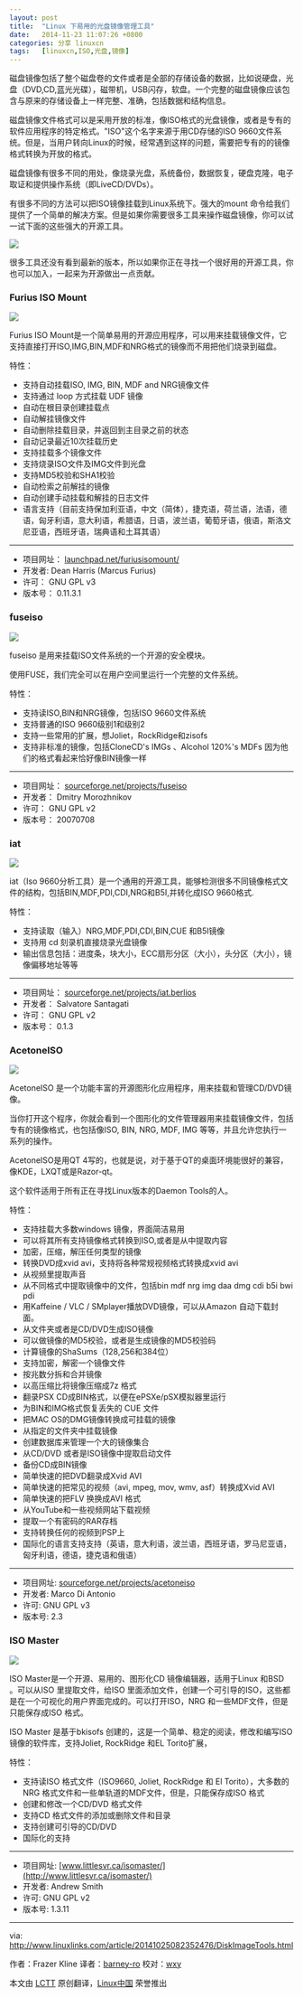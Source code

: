 ```yaml
---
layout: post
title:	"Linux 下易用的光盘镜像管理工具"
date:	2014-11-23 11:07:26 +0800 
categories:	分享 linuxcn 
tags:	[linuxcn,ISO,光盘,镜像]
---
```



磁盘镜像包括了整个磁盘卷的文件或者是全部的存储设备的数据，比如说硬盘，光盘（DVD,CD,蓝光光碟），磁带机，USB闪存，软盘。一个完整的磁盘镜像应该包含与原来的存储设备上一样完整、准确，包括数据和结构信息。


磁盘镜像文件格式可以是采用开放的标准，像ISO格式的光盘镜像，或者是专有的软件应用程序的特定格式。"ISO"这个名字来源于用CD存储的ISO 9660文件系统。但是，当用户转向Linux的时候，经常遇到这样的问题，需要把专有的的镜像格式转换为开放的格式。


磁盘镜像有很多不同的用处，像烧录光盘，系统备份，数据恢复，硬盘克隆，电子取证和提供操作系统（即LiveCD/DVDs）。


有很多不同的方法可以把ISO镜像挂载到Linux系统下。强大的mount 命令给我们提供了一个简单的解决方案。但是如果你需要很多工具来操作磁盘镜像，你可以试一试下面的这些强大的开源工具。


![](/Asserts/Images//attachment/album/201411/23/110728z0b70mz23b1s27zx.png)


很多工具还没有看到最新的版本，所以如果你正在寻找一个很好用的开源工具，你也可以加入，一起来为开源做出一点贡献。


### Furius ISO Mount


![](/Asserts/Images//attachment/album/201411/23/110156hwpluifvesexhhlx.png)


Furius ISO Mount是一个简单易用的开源应用程序，可以用来挂载镜像文件，它支持直接打开ISO,IMG,BIN,MDF和NRG格式的镜像而不用把他们烧录到磁盘。


特性：


* 支持自动挂载ISO, IMG, BIN, MDF and NRG镜像文件
* 支持通过 loop 方式挂载 UDF 镜像
* 自动在根目录创建挂载点
* 自动解挂镜像文件
* 自动删除挂载目录，并返回到主目录之前的状态
* 自动记录最近10次挂载历史
* 支持挂载多个镜像文件
* 支持烧录ISO文件及IMG文件到光盘
* 支持MD5校验和SHA1校验
* 自动检索之前解挂的镜像
* 自动创建手动挂载和解挂的日志文件
* 语言支持（目前支持保加利亚语，中文（简体），捷克语，荷兰语，法语，德语，匈牙利语，意大利语，希腊语，日语，波兰语，葡萄牙语，俄语，斯洛文尼亚语，西班牙语，瑞典语和土耳其语）




---


* 项目网址： [launchpad.net/furiusisomount/](https://launchpad.net/furiusisomount/)
* 开发者: Dean Harris (Marcus Furius)
* 许可： GNU GPL v3
* 版本号： 0.11.3.1


### fuseiso


![](/Asserts/Images//attachment/album/201411/23/110215b8anoymnjikqqcxy.png)


fuseiso 是用来挂载ISO文件系统的一个开源的安全模块。


使用FUSE，我们完全可以在用户空间里运行一个完整的文件系统。


特性：


* 支持读ISO,BIN和NRG镜像，包括ISO 9660文件系统
* 支持普通的ISO 9660级别1和级别2
* 支持一些常用的扩展，想Joliet，RockRidge和zisofs
* 支持非标准的镜像，包括CloneCD's IMGs 、Alcohol 120%'s MDFs 因为他们的格式看起来恰好像BIN镜像一样




---


* 项目网址： [sourceforge.net/projects/fuseiso](http://sourceforge.net/projects/fuseiso/)
* 开发者： Dmitry Morozhnikov
* 许可： GNU GPL v2
* 版本号： 20070708


### iat


![](/Asserts/Images//attachment/album/201411/23/110230vprkzsw85qsav2ku.png)


iat（Iso 9660分析工具）是一个通用的开源工具，能够检测很多不同镜像格式文件的结构，包括BIN,MDF,PDI,CDI,NRG和B5I,并转化成ISO 9660格式.


特性：


* 支持读取（输入）NRG,MDF,PDI,CDI,BIN,CUE 和B5I镜像
* 支持用 cd 刻录机直接烧录光盘镜像
* 输出信息包括：进度条，块大小，ECC扇形分区（大小），头分区（大小），镜像偏移地址等等




---


* 项目网址： [sourceforge.net/projects/iat.berlios](http://sourceforge.net/projects/iat.berlios/)
* 开发者： Salvatore Santagati
* 许可： GNU GPL v2
* 版本号： 0.1.3


### AcetoneISO


![](/Asserts/Images//attachment/album/201411/23/110256e6f0jjk0fs0q5dj5.png)


AcetoneISO 是一个功能丰富的开源图形化应用程序，用来挂载和管理CD/DVD镜像。


当你打开这个程序，你就会看到一个图形化的文件管理器用来挂载镜像文件，包括专有的镜像格式，也包括像ISO, BIN, NRG, MDF, IMG 等等，并且允许您执行一系列的操作。


AcetoneISO是用QT 4写的，也就是说，对于基于QT的桌面环境能很好的兼容，像KDE，LXQT或是Razor-qt。


这个软件适用于所有正在寻找Linux版本的Daemon Tools的人。


特性：


* 支持挂载大多数windows 镜像，界面简洁易用
* 可以将其所有支持镜像格式转换到ISO,或者是从中提取内容
* 加密，压缩，解压任何类型的镜像
* 转换DVD成xvid avi，支持将各种常规视频格式转换成xvid avi
* 从视频里提取声音
* 从不同格式中提取镜像中的文件，包括bin mdf nrg img daa dmg cdi b5i bwi pdi
* 用Kaffeine / VLC / SMplayer播放DVD镜像，可以从Amazon 自动下载封面。
* 从文件夹或者是CD/DVD生成ISO镜像
* 可以做镜像的MD5校验，或者是生成镜像的MD5校验码
* 计算镜像的ShaSums（128,256和384位）
* 支持加密，解密一个镜像文件
* 按兆数分拆和合并镜像
* 以高压缩比将镜像压缩成7z 格式
* 翻录PSX CD成BIN格式，以便在ePSXe/pSX模拟器里运行
* 为BIN和IMG格式恢复丢失的 CUE 文件
* 把MAC OS的DMG镜像转换成可挂载的镜像
* 从指定的文件夹中挂载镜像
* 创建数据库来管理一个大的镜像集合
* 从CD/DVD 或者是ISO镜像中提取启动文件
* 备份CD成BIN镜像
* 简单快速的把DVD翻录成Xvid AVI
* 简单快速的把常见的视频（avi, mpeg, mov, wmv, asf）转换成Xvid AVI
* 简单快速的把FLV 换换成AVI 格式
* 从YouTube和一些视频网站下载视频
* 提取一个有密码的RAR存档
* 支持转换任何的视频到PSP上
* 国际化的语言支持支持（英语，意大利语，波兰语，西班牙语，罗马尼亚语，匈牙利语，德语，捷克语和俄语）




---


* 项目网址: [sourceforge.net/projects/acetoneiso](http://sourceforge.net/projects/acetoneiso/)
* 开发者: Marco Di Antonio
* 许可: GNU GPL v3
* 版本号: 2.3


### ISO Master


![](/Asserts/Images//attachment/album/201411/23/110311idz1nihnxshrpinx.png)


ISO Master是一个开源、易用的、图形化CD 镜像编辑器，适用于Linux 和BSD 。可以从ISO 里提取文件，给ISO 里面添加文件，创建一个可引导的ISO，这些都是在一个可视化的用户界面完成的。可以打开ISO，NRG 和一些MDF文件，但是只能保存成ISO 格式。


ISO Master 是基于bkisofs 创建的，这是一个简单、稳定的阅读，修改和编写ISO 镜像的软件库，支持Joliet, RockRidge 和EL Torito扩展，


特性：


* 支持读ISO 格式文件（ISO9660, Joliet, RockRidge 和 El Torito），大多数的NRG 格式文件和一些单轨道的MDF文件，但是，只能保存成ISO 格式
* 创建和修改一个CD/DVD 格式文件
* 支持CD 格式文件的添加或删除文件和目录
* 支持创建可引导的CD/DVD
* 国际化的支持




---


* 项目网址: [www.littlesvr.ca/isomaster/](http://www.littlesvr.ca/isomaster/)
* 开发者: Andrew Smith
* 许可: GNU GPL v2
* 版本号: 1.3.11




---


via: <http://www.linuxlinks.com/article/20141025082352476/DiskImageTools.html>


作者：Frazer Kline 译者：[barney-ro](https://github.com/barney-ro) 校对：[wxy](https://github.com/wxy)


本文由 [LCTT](https://github.com/LCTT/TranslateProject) 原创翻译，[Linux中国](http://linux.cn/) 荣誉推出
